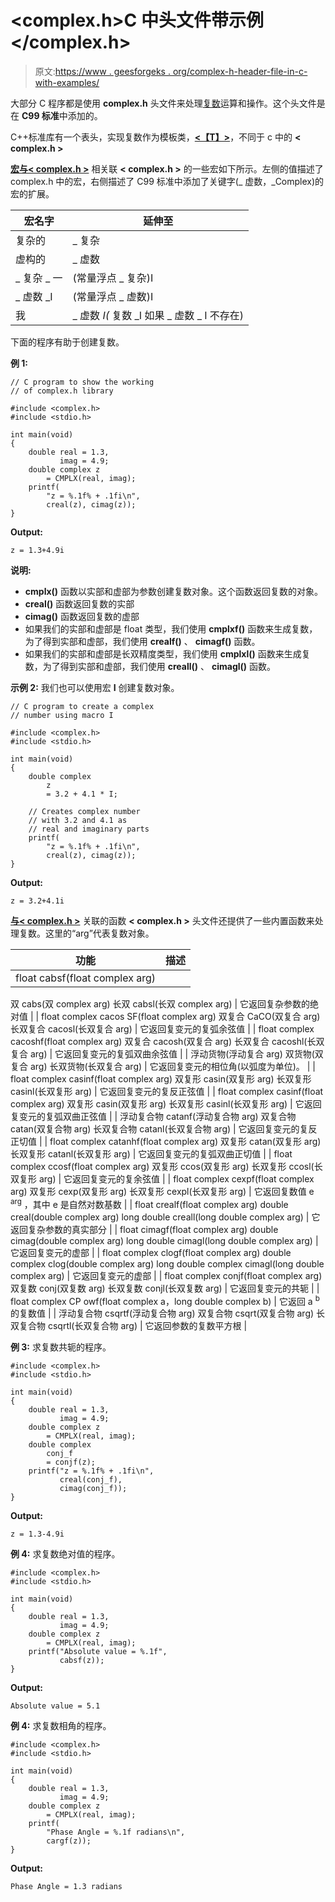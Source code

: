 # <complex.h>C 中头文件带示例</complex.h>

> 原文:[https://www . geesforgeks . org/complex-h-header-file-in-c-with-examples/](https://www.geeksforgeeks.org/complex-h-header-file-in-c-with-examples/)

大部分 C 程序都是使用 **complex.h** 头文件来处理[复数](https://www.geeksforgeeks.org/complex-numbers-c-set-1/)运算和操作。这个头文件是在 **C99 标准**中添加的。

C++标准库有一个表头，实现复数作为模板类，**[<【T】>](https://www.geeksforgeeks.org/complex-numbers-c-set-1/)**，不同于 c 中的 **< complex.h >**

**<u>宏与< complex.h ></u>**
相关联 **< complex.h >** 的一些宏如下所示。左侧的值描述了 complex.h 中的宏，右侧描述了 C99 标准中添加了关键字(_ 虚数，_Complex)的宏的扩展。

| 宏名字 | 延伸至 |
| --- | --- |
| 复杂的 | _ 复杂 |
| 虚构的 | _ 虚数 |
| _ 复杂 _ 一 | (常量浮点 _ 复杂)I |
| _ 虚数 _I | (常量浮点 _ 虚数)I |
| 我 | _ 虚数 _I(_ 复数 _I 如果 _ 虚数 _ I 不存在) |

下面的程序有助于创建复数。

**例 1:**

```
// C program to show the working
// of complex.h library

#include <complex.h>
#include <stdio.h>

int main(void)
{
    double real = 1.3,
           imag = 4.9;
    double complex z
        = CMPLX(real, imag);
    printf(
        "z = %.1f% + .1fi\n",
        creal(z), cimag(z));
}
```

**Output:**

```
z = 1.3+4.9i

```

**说明:**

*   **cmplx()** 函数以实部和虚部为参数创建复数对象。这个函数返回复数的对象。
*   **creal()** 函数返回复数的实部
*   **cimag()** 函数返回复数的虚部
*   如果我们的实部和虚部是 float 类型，我们使用 **cmplxf()** 函数来生成复数，为了得到实部和虚部，我们使用 **crealf()** 、 **cimagf()** 函数。
*   如果我们的实部和虚部是长双精度类型，我们使用 **cmplxl()** 函数来生成复数，为了得到实部和虚部，我们使用 **creall()** 、 **cimagl()** 函数。

**示例 2:** 我们也可以使用宏 **I** 创建复数对象。

```
// C program to create a complex
// number using macro I

#include <complex.h>
#include <stdio.h>

int main(void)
{
    double complex
        z
        = 3.2 + 4.1 * I;

    // Creates complex number
    // with 3.2 and 4.1 as
    // real and imaginary parts
    printf(
        "z = %.1f% + .1fi\n",
        creal(z), cimag(z));
}
```

**Output:**

```
z = 3.2+4.1i

```

**<u>与< complex.h ></u>**
关联的函数 **< complex.h >** 头文件还提供了一些内置函数来处理复数。这里的“arg”代表复数对象。

| 功能 | 描述 |
| --- | --- |
| float cabsf(float complex arg)
双 cabs(双 complex arg)
长双 cabsl(长双 complex arg) | 它返回复杂参数的绝对值 |
| float complex cacos SF(float complex arg)
双复合 CaCO(双复合 arg)
长双复合 cacosl(长双复合 arg) | 它返回复变元的复弧余弦值 |
| float complex cacoshf(float complex arg)
双复合 cacosh(双复合 arg)
长双复合 cacoshl(长双复合 arg) | 它返回复变元的复弧双曲余弦值 |
| 浮动货物(浮动复合 arg)
双货物(双复合 arg)
长双货物(长双复合 arg) | 它返回复变元的相位角(以弧度为单位)。 |
| float complex casinf(float complex arg)
双复形 casin(双复形 arg)
长双复形 casinl(长双复形 arg) | 它返回复变元的复反正弦值 |
| float complex casinf(float complex arg)
双复形 casin(双复形 arg)
长双复形 casinl(长双复形 arg) | 它返回复变元的复弧双曲正弦值 |
| 浮动复合物 catanf(浮动复合物 arg)
双复合物 catan(双复合物 arg)
长双复合物 catanl(长双复合物 arg) | 它返回复变元的复反正切值 |
| float complex catanhf(float complex arg)
双复形 catan(双复形 arg)
长双复形 catanl(长双复形 arg) | 它返回复变元的复弧双曲正切值 |
| float complex ccosf(float complex arg)
双复形 ccos(双复形 arg)
长双复形 ccosl(长双复形 arg) | 它返回复变元的复余弦值 |
| float complex cexpf(float complex arg)
双复形 cexp(双复形 arg)
长双复形 cexpl(长双复形 arg) | 它返回复数值 e <sup>arg</sup> ，其中 e 是自然对数基数 |
| float crealf(float complex arg)
double creal(double complex arg)
long double creall(long double complex arg) | 它返回复杂参数的真实部分 |
| float cimagf(float complex arg)
double cimag(double complex arg)
long double cimagl(long double complex arg) | 它返回复变元的虚部 |
| float complex clogf(float complex arg)
double complex clog(double complex arg)
long double complex cimagl(long double complex arg) | 它返回复变元的虚部 |
| float complex conjf(float complex arg)
双复数 conj(双复数 arg)
长双复数 conjl(长双复数 arg) | 它返回复变元的共轭 |
| float complex CP owf(float complex a，long double complex b) | 它返回 a <sup>b</sup> 的复数值 |
| 浮动复合物 csqrtf(浮动复合物 arg)
双复合物 csqrt(双复合物 arg)
长双复合物 csqrtl(长双复合物 arg) | 它返回参数的复数平方根 |

**例 3:** 求复数共轭的程序。

```
#include <complex.h>
#include <stdio.h>

int main(void)
{
    double real = 1.3,
           imag = 4.9;
    double complex z
        = CMPLX(real, imag);
    double complex
        conj_f
        = conjf(z);
    printf("z = %.1f% + .1fi\n",
           creal(conj_f),
           cimag(conj_f));
}
```

**Output:**

```
z = 1.3-4.9i

```

**例 4:** 求复数绝对值的程序。

```
#include <complex.h>
#include <stdio.h>

int main(void)
{
    double real = 1.3,
           imag = 4.9;
    double complex z
        = CMPLX(real, imag);
    printf("Absolute value = %.1f",
           cabsf(z));
}
```

**Output:**

```
Absolute value = 5.1

```

**例 4:** 求复数相角的程序。

```
#include <complex.h>
#include <stdio.h>

int main(void)
{
    double real = 1.3,
           imag = 4.9;
    double complex z
        = CMPLX(real, imag);
    printf(
        "Phase Angle = %.1f radians\n",
        cargf(z));
}
```

**Output:**

```
Phase Angle = 1.3 radians

```